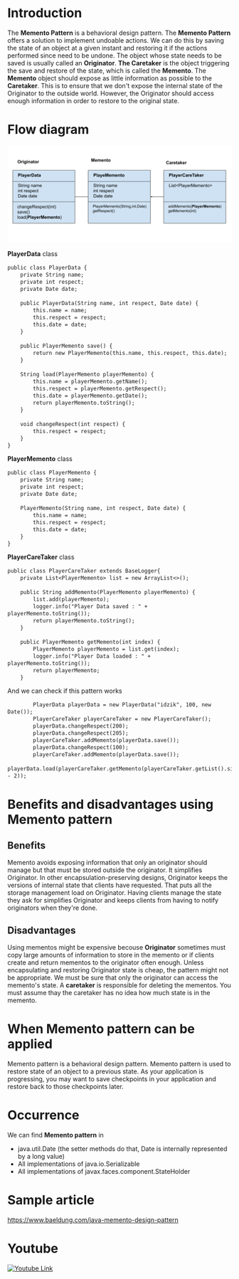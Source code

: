 # Introduction
The **Memento Pattern** is a behavioral design pattern. The **Memento Pattern** offers a solution to implement undoable actions. We can do this by saving the state of an object at a given instant and restoring it if the actions performed since need to be undone.
The object whose state needs to be saved is usually called an **Originator**. **The Caretaker** is the object triggering the save and restore of the state, which is called the **Memento**.
The **Memento** object should expose as little information as possible to the **Caretaker**. This is to ensure that we don't expose the internal state of the Originator to the outside world. However, the Originator should access enough information in order to restore to the original state.

# Flow diagram
![](includes/memento.svg)

**PlayerData** class
```
public class PlayerData {
    private String name;
    private int respect;
    private Date date;

    public PlayerData(String name, int respect, Date date) {
        this.name = name;
        this.respect = respect;
        this.date = date;
    }

    public PlayerMemento save() {
        return new PlayerMemento(this.name, this.respect, this.date);
    }

    String load(PlayerMemento playerMemento) {
        this.name = playerMemento.getName();
        this.respect = playerMemento.getRespect();
        this.date = playerMemento.getDate();
        return playerMemento.toString();
    }

    void changeRespect(int respect) {
        this.respect = respect;
    }
}
```

**PlayerMemento** class
```
public class PlayerMemento {
    private String name;
    private int respect;
    private Date date;

    PlayerMemento(String name, int respect, Date date) {
        this.name = name;
        this.respect = respect;
        this.date = date;
    }
}
```

**PlayerCareTaker** class
```
public class PlayerCareTaker extends BaseLogger{
    private List<PlayerMemento> list = new ArrayList<>();

    public String addMemento(PlayerMemento playerMemento) {
        list.add(playerMemento);
        logger.info("Player Data saved : " + playerMemento.toString());
        return playerMemento.toString();
    }

    public PlayerMemento getMemento(int index) {
        PlayerMemento playerMemento = list.get(index);
        logger.info("Player Data loaded : " + playerMemento.toString());
        return playerMemento;
    }
```
And we can check if this pattern works
```
        PlayerData playerData = new PlayerData("idzik", 100, new Date());
        PlayerCareTaker playerCareTaker = new PlayerCareTaker();
        playerData.changeRespect(200);
        playerData.changeRespect(205);
        playerCareTaker.addMemento(playerData.save());
        playerData.changeRespect(100);
        playerCareTaker.addMemento(playerData.save());
        playerData.load(playerCareTaker.getMemento(playerCareTaker.getList().size() - 2));
```
# Benefits and disadvantages using Memento pattern
## Benefits
Memento avoids exposing information that only an originator should manage but that must be stored outside the originator. 
It simplifies Originator. In other encapsulation-preserving designs, Originator keeps the versions of internal state that clients have requested. That puts all the storage management load on Originator. Having clients manage the state they ask for simplifies Originator and keeps clients from having to notify originators when they're done.

## Disadvantages
Using mementos might be expensive becouse **Originator** sometimes must copy large amounts of information to store in the memento or if clients create and return mementos to the originator often enough. Unless encapsulating and restoring Originator state is cheap, the pattern might not be appropriate.
We must be sure that only the originator can access the memento's state.
A **caretaker** is responsible for deleting the mementos. You must assume thay the caretaker has no idea how much state is in the memento.

# When Memento pattern can be applied

Memento pattern is a behavioral design pattern. Memento pattern is used to restore state of an object to a previous state. As your application is progressing, you may want to save checkpoints in your application and restore back to those checkpoints later.

# Occurrence
We can find **Memento pattern** in
- java.util.Date (the setter methods do that, Date is internally represented by a long value)
- All implementations of java.io.Serializable
- All implementations of javax.faces.component.StateHolder

# Sample article
https://www.baeldung.com/java-memento-design-pattern

# Youtube
[![Youtube Link](http://img.youtube.com/vi/jOnxYT8Iaoo/0.jpg)](http://www.youtube.com/watch?v=jOnxYT8Iaoo)